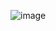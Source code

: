 
![image](https://github.com/dddd1215/react_basic/assets/129017020/5aefe2a5-48bc-4b81-8b15-c21b225a471d)
